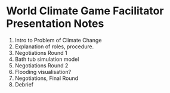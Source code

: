 # World Climate Game Facilitator Presentation Notes



1. Intro to Problem of Climate Change 
2. Explanation of roles, procedure.
3. Negotiations Round 1
4. Bath tub simulation model
5. Negotiations Round 2
6. Flooding visualisation?
7. Negotiations, Final Round
8. Debrief

